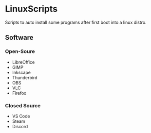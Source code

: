 # LinuxScripts #
Scripts to auto install some programs after first boot into a linux distro.

## Software ##

### Open-Soure ###
* LibreOffice
* GIMP
* Inkscape
* Thunderbird
* OBS
* VLC
* Firefox

### Closed Source ###
* VS Code
* Steam
* Discord
